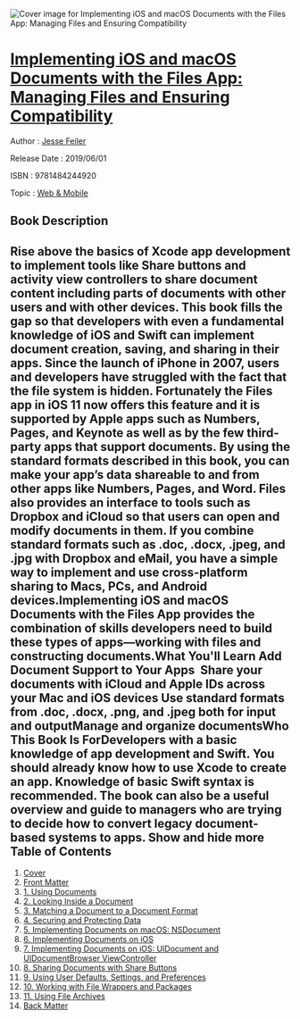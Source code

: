 ![Cover image for Implementing iOS and macOS Documents with the Files App: Managing Files and Ensuring Compatibility](https://imgdetail.ebookreading.net/cover/cover/20200215/EB9781484244920.jpg)

[Implementing iOS and macOS Documents with the Files App: Managing Files and Ensuring Compatibility](https://ebookreading.net/view/book/Implementing+iOS+and+macOS+Documents+with+the+Files+App%3A+Managing+Files+and+Ensuring+Compatibility-EB9781484244920_1.html "Implementing iOS and macOS Documents with the Files App: Managing Files and Ensuring Compatibility")
====================================================================================================================

Author : [Jesse Feiler](https://ebookreading.net/search/author/Jesse+Feiler)

Release Date : 2019/06/01

ISBN : 9781484244920

Topic : [Web & Mobile](https://ebookreading.net/search/category/web-mobile)

Book Description
-----------------

 Rise above the basics of Xcode app development to implement tools like Share buttons and activity view controllers to share document content including parts of documents with other users and with other devices. This book fills the gap so that developers with even a fundamental knowledge of iOS and Swift can implement document creation, saving, and sharing in their apps.
Since the launch of iPhone in 2007, users and developers have struggled with the fact that the file system is hidden. Fortunately the Files app in iOS 11 now offers this feature and it is supported by Apple apps such as Numbers, Pages, and Keynote as well as by the few third-party apps that support documents. By using the standard formats described in this book, you can make your app’s data shareable to and from other apps like Numbers, Pages, and Word. Files also provides an interface to tools such as Dropbox and iCloud so that users can open and modify documents in them. If you combine standard formats such as .doc, .docx, .jpeg, and .jpg with Dropbox and eMail, you have a simple way to implement and use cross-platform sharing to Macs, PCs, and Android devices.Implementing iOS and macOS Documents with the Files App provides the combination of skills developers need to build these types of apps—working with files and constructing documents.What You'll Learn
Add Document Support to Your Apps  Share your documents with iCloud and Apple IDs across your Mac and iOS devices Use standard formats from .doc, .docx, .png, and .jpeg both for input and outputManage and organize documentsWho This Book Is ForDevelopers with a basic knowledge of app development and Swift. You should already know how to use Xcode to create an app. Knowledge of basic Swift syntax is recommended. The book can also be a useful overview and guide to managers who are trying to decide how to convert legacy document-based systems to apps.        Show and hide more                
Table of Contents
-----------------

1. [Cover](https://ebookreading.net/view/book/Implementing+iOS+and+macOS+Documents+with+the+Files+App%3A+Managing+Files+and+Ensuring+Compatibility-EB9781484244920_1.html)
1. [Front Matter](https://ebookreading.net/view/book/Implementing+iOS+and+macOS+Documents+with+the+Files+App%3A+Managing+Files+and+Ensuring+Compatibility-EB9781484244920_2.html)
1. [1. Using Documents](https://ebookreading.net/view/book/Implementing+iOS+and+macOS+Documents+with+the+Files+App%3A+Managing+Files+and+Ensuring+Compatibility-EB9781484244920_3.html)
1. [2. Looking Inside a Document](https://ebookreading.net/view/book/Implementing+iOS+and+macOS+Documents+with+the+Files+App%3A+Managing+Files+and+Ensuring+Compatibility-EB9781484244920_4.html)
1. [3. Matching a Document to a Document Format](https://ebookreading.net/view/book/Implementing+iOS+and+macOS+Documents+with+the+Files+App%3A+Managing+Files+and+Ensuring+Compatibility-EB9781484244920_5.html)
1. [4. Securing and Protecting Data](https://ebookreading.net/view/book/Implementing+iOS+and+macOS+Documents+with+the+Files+App%3A+Managing+Files+and+Ensuring+Compatibility-EB9781484244920_6.html)
1. [5. Implementing Documents on macOS: NSDocument](https://ebookreading.net/view/book/Implementing+iOS+and+macOS+Documents+with+the+Files+App%3A+Managing+Files+and+Ensuring+Compatibility-EB9781484244920_7.html)
1. [6. Implementing Documents on iOS](https://ebookreading.net/view/book/Implementing+iOS+and+macOS+Documents+with+the+Files+App%3A+Managing+Files+and+Ensuring+Compatibility-EB9781484244920_8.html)
1. [7. Implementing Documents on iOS: UIDocument and UIDocumentBrowser ViewController](https://ebookreading.net/view/book/Implementing+iOS+and+macOS+Documents+with+the+Files+App%3A+Managing+Files+and+Ensuring+Compatibility-EB9781484244920_9.html)
1. [8. Sharing Documents with Share Buttons](https://ebookreading.net/view/book/Implementing+iOS+and+macOS+Documents+with+the+Files+App%3A+Managing+Files+and+Ensuring+Compatibility-EB9781484244920_10.html)
1. [9. Using User Defaults, Settings, and Preferences](https://ebookreading.net/view/book/Implementing+iOS+and+macOS+Documents+with+the+Files+App%3A+Managing+Files+and+Ensuring+Compatibility-EB9781484244920_11.html)
1. [10. Working with File Wrappers and Packages](https://ebookreading.net/view/book/Implementing+iOS+and+macOS+Documents+with+the+Files+App%3A+Managing+Files+and+Ensuring+Compatibility-EB9781484244920_12.html)
1. [11. Using File Archives](https://ebookreading.net/view/book/Implementing+iOS+and+macOS+Documents+with+the+Files+App%3A+Managing+Files+and+Ensuring+Compatibility-EB9781484244920_13.html)
1. [Back Matter](https://ebookreading.net/view/book/Implementing+iOS+and+macOS+Documents+with+the+Files+App%3A+Managing+Files+and+Ensuring+Compatibility-EB9781484244920_14.html)
